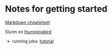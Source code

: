 # Notes for getting started

[Markdown cheatsheet](https://www.markdownguide.org/cheat-sheet/)

Slurm on [Hummingbird](https://hummingbird.ucsc.edu/)
- running jobs: [tutorial](https://hummingbird.ucsc.edu/documentation/creating-scripts-to-run-jobs/)
